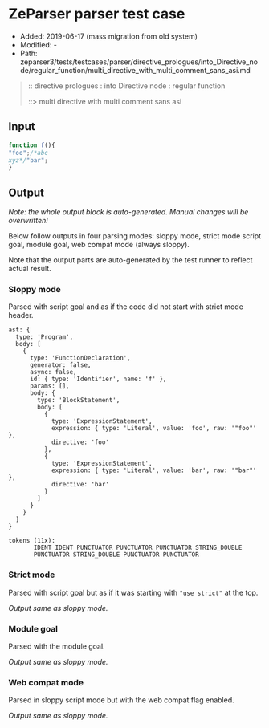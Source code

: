# ZeParser parser test case

- Added: 2019-06-17 (mass migration from old system)
- Modified: -
- Path: zeparser3/tests/testcases/parser/directive_prologues/into_Directive_node/regular_function/multi_directive_with_multi_comment_sans_asi.md

> :: directive prologues : into Directive node : regular function
>
> ::> multi directive with multi comment sans asi

## Input

`````js
function f(){
"foo";/*abc
xyz*/"bar";
}
`````

## Output

_Note: the whole output block is auto-generated. Manual changes will be overwritten!_

Below follow outputs in four parsing modes: sloppy mode, strict mode script goal, module goal, web compat mode (always sloppy).

Note that the output parts are auto-generated by the test runner to reflect actual result.

### Sloppy mode

Parsed with script goal and as if the code did not start with strict mode header.

`````
ast: {
  type: 'Program',
  body: [
    {
      type: 'FunctionDeclaration',
      generator: false,
      async: false,
      id: { type: 'Identifier', name: 'f' },
      params: [],
      body: {
        type: 'BlockStatement',
        body: [
          {
            type: 'ExpressionStatement',
            expression: { type: 'Literal', value: 'foo', raw: '"foo"' },
            directive: 'foo'
          },
          {
            type: 'ExpressionStatement',
            expression: { type: 'Literal', value: 'bar', raw: '"bar"' },
            directive: 'bar'
          }
        ]
      }
    }
  ]
}

tokens (11x):
       IDENT IDENT PUNCTUATOR PUNCTUATOR PUNCTUATOR STRING_DOUBLE
       PUNCTUATOR STRING_DOUBLE PUNCTUATOR PUNCTUATOR
`````

### Strict mode

Parsed with script goal but as if it was starting with `"use strict"` at the top.

_Output same as sloppy mode._

### Module goal

Parsed with the module goal.

_Output same as sloppy mode._

### Web compat mode

Parsed in sloppy script mode but with the web compat flag enabled.

_Output same as sloppy mode._
